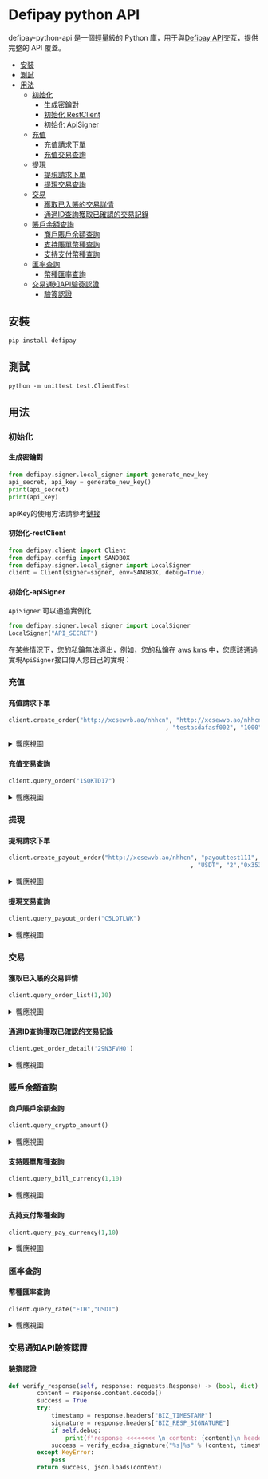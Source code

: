 # Defipay python API

defipay-python-api 是一個輕量級的 Python 庫，用于與[Defipay API](http://doc.defipay.biz/)交互，提供完整的 API 覆蓋。

* [安裝](#安裝)
* [測試](#測試)
* [用法](#用法)
  * [初始化](#初始化)
     * [生成密鑰對](#生成密鑰對)
     * [初始化 RestClient](#初始化-restclient)
     * [初始化 ApiSigner](#初始化-apisigner)
  * [充值](#充值)
     * [充值請求下單](#充值請求下單)
     * [充值交易查詢](#充值交易查詢)
  * [提現](#提現)
     * [提現請求下單](#提現請求下單)
     * [提現交易查詢](#提現交易查詢)
  * [交易](#交易)
     * [獲取已入賬的交易詳情](#獲取已入賬的交易詳情)
     * [通過ID查詢獲取已確認的交易記錄](#通過ID查詢獲取已確認的交易記錄)
  * [賬戶余額查詢](#賬戶余額查詢)
     * [商戶賬戶余額查詢](#商戶賬戶余額查詢)
     * [支持賬單幣種查詢](#支持賬單幣種查詢)
     * [支持支付幣種查詢](#支持支付幣種查詢)
  * [匯率查詢](#匯率查詢)
     * [幣種匯率查詢](#幣種匯率查詢)
  * [交易通知API驗簽認證](#交易通知API驗簽認證)
     * [驗簽認證](#驗簽認證)

## 安裝

```
pip install defipay
```


## 測試

```
python -m unittest test.ClientTest
```

## 用法

### 初始化

#### 生成密鑰對

```python
from defipay.signer.local_signer import generate_new_key
api_secret, api_key = generate_new_key()
print(api_secret)
print(api_key)
```

apiKey的使用方法請參考[鏈接](http://doc.defipay.biz/index.html#title1_child2)

#### 初始化-restClient

```python
from defipay.client import Client
from defipay.config import SANDBOX
from defipay.signer.local_signer import LocalSigner
client = Client(signer=signer, env=SANDBOX, debug=True)
```

#### 初始化-apiSigner


`ApiSigner` 可以通過實例化

```python
from defipay.signer.local_signer import LocalSigner
LocalSigner("API_SECRET")
```

在某些情況下，您的私鑰無法導出，例如，您的私鑰在 aws kms 中，您應該通過實現`ApiSigner`接口傳入您自己的實現：


### 充值

#### 充值請求下單
```python
client.create_order("http://xcsewvb.ao/nhhcn", "http://xcsewvb.ao/nhhcn"
                                            , "testasdafasf002", "1000", "USDT", "2")
```
<details>
<summary>響應視圖</summary>


```json
{"code":200,"msg":"OK","data":{"cashierUrl":"http:\/\/www.defipay.biz\/customer\/#\/order\/1SQKTD17","tokenInfo":[],"memberTransNo":"testasdafasf002","currency":"USDT","currencyLogoUrl":"https:\/\/defipay-test.oss-cn-hangzhou.aliyuncs.com\/defipay_v_1.0\/1b88c0c2dba04080bd3165843de3ffae.png","amount":"1000","transNo":"1SQKTD17"},"success":true}
```
</details>

#### 充值交易查詢
```python
client.query_order("1SQKTD17")
```
<details>
<summary>響應視圖</summary>


```json
{"code":200,"msg":"OK","data":{"id":null,"transNo":"1SQKTD17","memberTransNo":"testasdafasf002","memberSeq":"80000029","amount":"1000","currency":"USDT","toAddress":"","shortName":"","billAmount":"","state":"300","createTime":"1651905450","settleTime":"0"},"success":true}
```
</details>


### 提現
#### 提現請求下單
```python
client.create_payout_order("http://xcsewvb.ao/nhhcn", "payouttest111", "1000"
                                                   , "USDT", "2","0x3531C5F7540aDC5e5d640De11DE524cD379CC717",None)
```
<details>
<summary>響應視圖</summary>

```json
{"code":200,"msg":"OK","data":{"transNo":"C5LOTLWK","memberTransNo":"payouttest111","currency":"USDT","amount":"1000","tokenId":2,"tokenAmount":"0.374510748524758788"},"success":true}
```
</details>

#### 提現交易查詢
```python
client.query_payout_order("C5LOTLWK")
```
<details>
<summary>響應視圖</summary>


```json
{"code":200,"msg":"OK","data":{"id":null,"transNo":"C5LOTLWK","memberTransNo":"payouttest111","memberSeq":"80000029","amount":"1000","currency":"USDT","toAddress":"0x3531C5F7540aDC5e5d640De11DE524cD379CC717","shortName":"ETH","billAmount":"0.374510748524758788","state":"300","createTime":"1651906147","settleTime":"0"},"success":true}
```
</details>

### 交易

#### 獲取已入賬的交易詳情
```python
client.query_order_list(1,10)
```
<details>
<summary>響應視圖</summary>


```json
{"code":200,"msg":"OK","data":[{"id":4546,"transNo":"C5LOTLWK","memberTransNo":"payouttest111","memberSeq":"80000029","amount":"1000","currency":"USDT","toAddress":"0x3531C5F7540aDC5e5d640De11DE524cD379CC717","shortName":"ETH","billAmount":"0.374510748524758788","state":"300","createTime":"1651906147","settleTime":"0"},{"id":3170,"transNo":"1SQKTD17","memberTransNo":"test122234124","memberSeq":"80000029","amount":"1000","currency":"USDT","toAddress":"","shortName":"","billAmount":"","state":"300","createTime":"1651905865","settleTime":"0"}],"success":true}
```
</details>

#### 通過ID查詢獲取已確認的交易記錄
```python
client.get_order_detail('29N3FVHO')
```
<details>
<summary>響應視圖</summary>


```json
{"code":200,"msg":"OK","data":{"id":2873,"transNo":"29N3FVHO","memberTransNo":"202205050000000001","memberSeq":"80000020","amount":"0.1","currency":"ETH","toAddress":"0x8034761a6b9b2aa11f5b5fc9c5539a8061e0d759","shortName":"ETH","billAmount":"0.1","state":"200","createTime":"1651750925","settleTime":"1651754339"},"success":true}
```
</details>

### 賬戶余額查詢
#### 商戶賬戶余額查詢
```python
client.query_crypto_amount()
```
<details>
<summary>響應視圖</summary>


```json
{"code":200,"msg":"OK","data":[{"totalAmount":0,"frozenAmount":0,"availableAmount":0,"tokenId":2,"shortName":"ETH","name":"Ether","displayName":"ETH","logoUrl":"https:\/\/defipay-test.oss-cn-hangzhou.aliyuncs.com\/defipay_v_1.0\/ba40da70bed74489a7ed6adaed495763.png"},{"totalAmount":0,"frozenAmount":0,"availableAmount":0,"tokenId":3,"shortName":"USDT","name":"Tether","displayName":"USDT-ERC20","logoUrl":"https:\/\/defipay-test.oss-cn-hangzhou.aliyuncs.com\/defipay_v_1.0\/1b88c0c2dba04080bd3165843de3ffae.png"}],"success":true}
```
</details>

#### 支持賬單幣種查詢
```python
client.query_bill_currency(1,10)
```
<details>
<summary>響應視圖</summary>


```json
{"code":200,"msg":"OK","data":[{"assertId":"AED","typeIsCrypto":0},{"assertId":"AUD","typeIsCrypto":0},{"assertId":"BRC","typeIsCrypto":0},{"assertId":"BYN","typeIsCrypto":0},{"assertId":"CAD","typeIsCrypto":0},{"assertId":"CHF","typeIsCrypto":0},{"assertId":"CLP","typeIsCrypto":0},{"assertId":"CNY","typeIsCrypto":0},{"assertId":"DEM","typeIsCrypto":0},{"assertId":"DKK","typeIsCrypto":0}],"success":true}
```
</details>

#### 支持支付幣種查詢
```python
client.query_pay_currency(1,10)
```
<details>
<summary>響應視圖</summary>


```json
{"code":200,"msg":"OK","data":[{"id":1,"name":"BTC","displayName":"BTC","shortName":"BTC","logoUrl":"https:\/\/defipay-test.oss-cn-hangzhou.aliyuncs.com\/defipay_v_1.0\/8f6e5e2382f94028b87307ad5c73c52e.png","chainAssertId":null,"chainAssertDecimal":"6"},{"id":2,"name":"Ether","displayName":"ETH","shortName":"ETH","logoUrl":"https:\/\/defipay-test.oss-cn-hangzhou.aliyuncs.com\/defipay_v_1.0\/ba40da70bed74489a7ed6adaed495763.png","chainAssertId":null,"chainAssertDecimal":"18"},{"id":3,"name":"Tether","displayName":"USDT-ERC20","shortName":"USDT","logoUrl":"https:\/\/defipay-test.oss-cn-hangzhou.aliyuncs.com\/defipay_v_1.0\/1b88c0c2dba04080bd3165843de3ffae.png","chainAssertId":"0xdac17f958d2ee523a2206206994597c13d831ec7","chainAssertDecimal":"6"},{"id":4,"name":"Binance Coin","displayName":"BNB","shortName":"BNB","logoUrl":"https:\/\/defipay-test.oss-cn-hangzhou.aliyuncs.com\/defipay_v_1.0\/6300d391da1642c58c6673f32235db89.png","chainAssertId":null,"chainAssertDecimal":"18"},{"id":5,"name":"USDC","displayName":"USDC-ERC20","shortName":"USDC","logoUrl":"https:\/\/defipay-test.oss-cn-hangzhou.aliyuncs.com\/defipay_v_1.0\/b5afa9c1d46842cea775d3e63c9287b7.png","chainAssertId":"0xa0b86991c6218b36c1d19d4a2e9eb0ce3606eb48","chainAssertDecimal":"6"},{"id":6,"name":"Ripple","displayName":"XRP-BEP20","shortName":"XRP","logoUrl":"https:\/\/defipay-test.oss-cn-hangzhou.aliyuncs.com\/defipay_v_1.0\/7df1c4bc20054894b52b4aa6a7ae1e81.png","chainAssertId":"0x1d2f0da169ceb9fc7b3144628db156f3f6c60dbe","chainAssertDecimal":"18"},{"id":7,"name":"Cardano","displayName":"ADA-BEP20","shortName":"ADA","logoUrl":"https:\/\/defipay-test.oss-cn-hangzhou.aliyuncs.com\/defipay_v_1.0\/35d6f3167e9c4a9dae0ef34c50a1deb0.png","chainAssertId":"0x3ee2200efb3400fabb9aacf31297cbdd1d435d47","chainAssertDecimal":"18"},{"id":8,"name":"Solana","displayName":"SOL","shortName":"SOL","logoUrl":"https:\/\/defipay-test.oss-cn-hangzhou.aliyuncs.com\/defipay_v_1.0\/068abeb1076c40189d64c69cf70ed6e6.png","chainAssertId":null,"chainAssertDecimal":"18"},{"id":9,"name":"Luna Coin","displayName":"LUNA","shortName":"LUNA","logoUrl":"https:\/\/defipay-test.oss-cn-hangzhou.aliyuncs.com\/defipay_v_1.0\/a8a96dd9240c425291bb87178aae935c.png","chainAssertId":null,"chainAssertDecimal":"18"},{"id":10,"name":"AVAX","displayName":"AVAX-C","shortName":"AVAX","logoUrl":"https:\/\/defipay-test.oss-cn-hangzhou.aliyuncs.com\/defipay_v_1.0\/62f25f5cf608415587a7cda95d9238c0.png","chainAssertId":null,"chainAssertDecimal":"18"}],"success":true}
```
</details>


### 匯率查詢
#### 幣種匯率查詢
```python
client.query_rate("ETH","USDT")
```
<details>
<summary>響應視圖</summary>


```json
{"code":200,"msg":"OK","data":{"rate":"2669.8356867640886695401071913","rateTime":1651896014},"success":true}
```
</details>


### 交易通知API驗簽認證
#### 驗簽認證

```python
def verify_response(self, response: requests.Response) -> (bool, dict):
        content = response.content.decode()
        success = True
        try:
            timestamp = response.headers["BIZ_TIMESTAMP"]
            signature = response.headers["BIZ_RESP_SIGNATURE"]
            if self.debug:
                print(f"response <<<<<<<< \n content: {content}\n headers: {response.headers} \n")
            success = verify_ecdsa_signature("%s|%s" % (content, timestamp), signature, self.env.coboPub)
        except KeyError:
            pass
        return success, json.loads(content)
```

